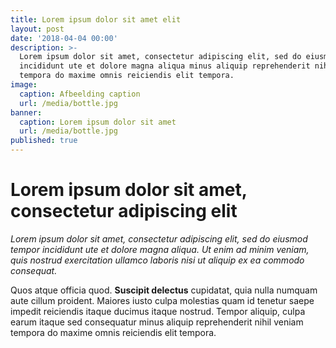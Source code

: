 ```yaml
---
title: Lorem ipsum dolor sit amet elit
layout: post
date: '2018-04-04 00:00'
description: >-
  Lorem ipsum dolor sit amet, consectetur adipiscing elit, sed do eiusmod tempor
  incididunt ute et dolore magna aliqua minus aliquip reprehenderit nihil veniam
  tempora do maxime omnis reiciendis elit tempora.
image:
  caption: Afbeelding caption
  url: /media/bottle.jpg
banner:
  caption: Lorem ipsum dolor sit amet
  url: /media/bottle.jpg
published: true
---
```


# Lorem ipsum dolor sit amet, consectetur adipiscing elit

_Lorem ipsum dolor sit amet, consectetur adipiscing elit, sed do eiusmod tempor incididunt ute et dolore magna aliqua. Ut enim ad minim veniam, quis nostrud exercitation ullamco laboris nisi ut aliquip ex ea commodo consequat._

Quos atque officia quod. **Suscipit delectus** cupidatat, quia nulla numquam aute cillum proident. Maiores iusto culpa molestias quam id tenetur saepe impedit reiciendis itaque ducimus itaque nostrud. Tempor aliquip, culpa earum itaque sed consequatur minus aliquip reprehenderit nihil veniam tempora do maxime omnis reiciendis elit tempora.
